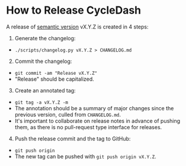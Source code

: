 # How to Release CycleDash

A release of [semantic version](http://semver.org/) vX.Y.Z is created in 4
steps:

1. Generate the changelog:
  * `./scripts/changelog.py vX.Y.Z > CHANGELOG.md`
2. Commit the changelog:
  * `git commit -am "Release vX.Y.Z"`
  * "Release" should be capitalized.
3. Create an annotated tag:
  * `git tag -a vX.Y.Z -m`
  * The annotation should be a summary of major changes since the previous
    version, culled from `CHANGELOG.md`.
  * It's important to collaborate on release notes in advance of pushing them,
    as there is no pull-request type interface for releases.
4. Push the release commit and the tag to GitHub:
  * `git push origin`
  * The new tag can be pushed with `git push origin vX.Y.Z`.
